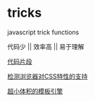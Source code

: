 tricks
======

javascript trick functions

代码少 || 效率高 || 易于理解

[代码片段](https://github.com/shiye515/tricks/blob/master/tricks.js)


[检测浏览器对CSS特性的支持](https://github.com/shiye515/tricks/blob/master/css3-support-check.js)


[超小体积的模板引擎](https://github.com/shiye515/tricks/blob/master/tmpl.js)
